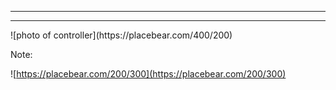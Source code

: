 

---



---

<section>
</section>

<section>
![photo of controller](https://placebear.com/400/200)
</section>

Note:

![https://placebear.com/200/300](https://placebear.com/200/300)
